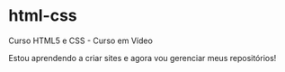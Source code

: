 # html-css
 Curso HTML5 e CSS - Curso em Vídeo

Estou aprendendo a criar sites e agora vou gerenciar meus repositórios!